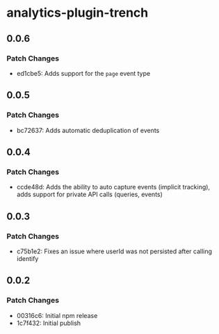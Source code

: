 # analytics-plugin-trench

## 0.0.6

### Patch Changes

- ed1cbe5: Adds support for the `page` event type

## 0.0.5

### Patch Changes

- bc72637: Adds automatic deduplication of events

## 0.0.4

### Patch Changes

- ccde48d: Adds the ability to auto capture events (implicit tracking), adds support for private API calls (queries, events)

## 0.0.3

### Patch Changes

- c75b1e2: Fixes an issue where userId was not persisted after calling identify

## 0.0.2

### Patch Changes

- 00316c6: Initial npm release
- 1c7f432: Initial publish
